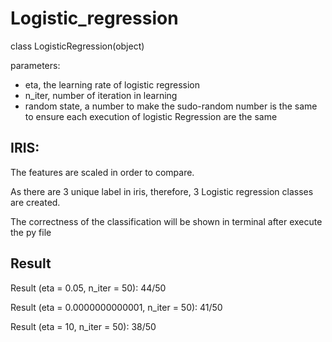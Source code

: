 # Logistic_regression

class LogisticRegression(object)

parameters:

- eta, the learning rate of logistic regression
- n_iter, number of iteration in learning
- random state, a number to make the sudo-random number is the same to ensure each execution of logistic Regression are the same


IRIS:
-
The features are scaled in order to compare. 

As there are 3 unique label in iris, therefore, 3 Logistic regression classes are created.

The correctness of the classification will be shown in terminal after execute the py file

Result
-
Result (eta = 0.05, n_iter = 50): 44/50

Result (eta = 0.0000000000001, n_iter = 50): 41/50

Result (eta = 10, n_iter = 50): 38/50
 